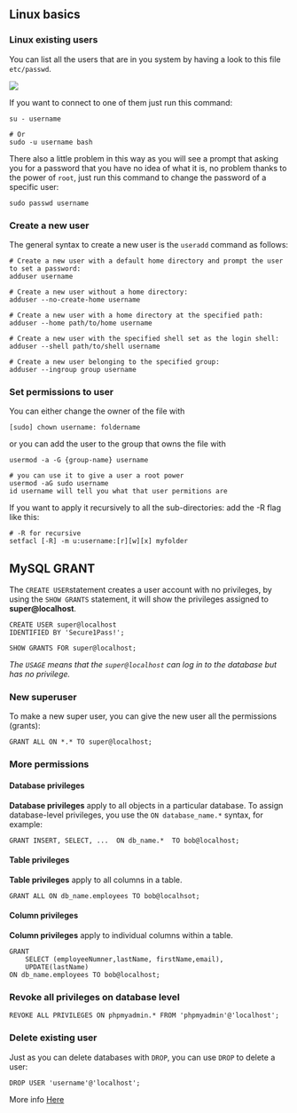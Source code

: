 
## Linux basics
### Linux existing users

You can list all the users that are in you system by having a look to this file `etc/passwd`.

![](https://oracle-patches.com/images/2021/02/06/etc_passwd_file.png)

If you want to connect to one of them just run this command:

```shell
su - username

# Or
sudo -u username bash
```

There also a little problem in this way as you will see a prompt that asking you for a password that you have no idea of what it is, no problem thanks to the power of `root`, just run this command to change the password of a specific user:

```shell
sudo passwd username
```

### Create a new user

The general syntax to create a new user is  the `useradd` command as follows:

```shell
# Create a new user with a default home directory and prompt the user to set a password:
adduser username

# Create a new user without a home directory:
adduser --no-create-home username

# Create a new user with a home directory at the specified path:
adduser --home path/to/home username

# Create a new user with the specified shell set as the login shell:
adduser --shell path/to/shell username

# Create a new user belonging to the specified group:
adduser --ingroup group username

```

### Set permissions to user

You can either change the owner of the file with

```shell
[sudo] chown username: foldername
```

or you can add the user to the group that owns the file with

```shell
usermod -a -G {group-name} username

# you can use it to give a user a root power
usermod -aG sudo username
id username will tell you what that user permitions are
```

If you want to apply it recursively to all the sub-directories: add the -R flag like this:

```shell
# -R for recursive
setfacl [-R] -m u:username:[r][w][x] myfolder
```

## MySQL GRANT

The `CREATE USER`statement creates a user account with no privileges, by using the `SHOW GRANTS` statement, it will show the privileges assigned to **super@localhost**.

```mysql
CREATE USER super@localhost 
IDENTIFIED BY 'Secure1Pass!';

SHOW GRANTS FOR super@localhost;
```
*The `USAGE` means that the `super@localhost` can log in to the database but has no privilege.*

### New superuser

To make a new super user, you can give the new user all the permissions (grants):

```mysql
GRANT ALL ON *.* TO super@localhost;
```

### More permissions
#### Database privileges

**Database privileges** apply to all objects in a particular database. To assign database-level privileges, you use the `ON database_name.*` syntax, for example:

```mysql
GRANT INSERT, SELECT, ...  ON db_name.*  TO bob@localhost;
```

#### Table privileges

**Table privileges** apply to all columns in a table.

```mysql
GRANT ALL ON db_name.employees TO bob@localhsot;
```

#### Column privileges

**Column privileges** apply to individual columns within a table.

```mysql
GRANT 
	SELECT (employeeNumner,lastName, firstName,email), 
	UPDATE(lastName) 
ON db_name.employees TO bob@localhost;
```

### Revoke all privileges on database level

```mysql
REVOKE ALL PRIVILEGES ON phpmyadmin.* FROM 'phpmyadmin'@'localhost';
```

### Delete existing user

Just as you can delete databases with `DROP`, you can use `DROP` to delete a user:

```mysql
DROP USER 'username'@'localhost';
```

More info [Here](https://www.digitalocean.com/community/tutorials/how-to-create-a-new-user-and-grant-permissions-in-mysql)

